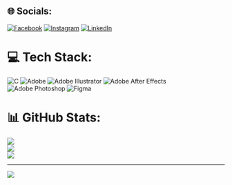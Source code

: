
## 🌐 Socials:
[![Facebook](https://img.shields.io/badge/Facebook-%231877F2.svg?logo=Facebook&logoColor=white)](https://facebook.com/muhammadbahaa8) [![Instagram](https://img.shields.io/badge/Instagram-%23E4405F.svg?logo=Instagram&logoColor=white)](https://instagram.com/muhammadbahaa1) [![LinkedIn](https://img.shields.io/badge/LinkedIn-%230077B5.svg?logo=linkedin&logoColor=white)](https://linkedin.com/in/muhammad-bahaa) 

# 💻 Tech Stack:
![C](https://img.shields.io/badge/c-%2300599C.svg?style=flat&logo=c&logoColor=white) ![Adobe](https://img.shields.io/badge/adobe-%23FF0000.svg?style=flat&logo=adobe&logoColor=white) ![Adobe Illustrator](https://img.shields.io/badge/adobe%20illustrator-%23FF9A00.svg?style=flat&logo=adobe%20illustrator&logoColor=white) ![Adobe After Effects](https://img.shields.io/badge/Adobe%20After%20Effects-9999FF.svg?style=flat&logo=Adobe%20After%20Effects&logoColor=white) ![Adobe Photoshop](https://img.shields.io/badge/adobe%20photoshop-%2331A8FF.svg?style=flat&logo=adobe%20photoshop&logoColor=white) ![Figma](https://img.shields.io/badge/figma-%23F24E1E.svg?style=flat&logo=figma&logoColor=white)
# 📊 GitHub Stats:
![](https://github-readme-stats.vercel.app/api?username=MuhammadBahaa1&theme=dark&hide_border=true&include_all_commits=true&count_private=false)<br/>
![](https://github-readme-streak-stats.herokuapp.com/?user=MuhammadBahaa1&theme=dark&hide_border=true)<br/>
![](https://github-readme-stats.vercel.app/api/top-langs/?username=MuhammadBahaa1&theme=dark&hide_border=true&include_all_commits=true&count_private=false&layout=compact)

---
[![](https://visitcount.itsvg.in/api?id=MuhammadBahaa1&icon=0&color=0)](https://visitcount.itsvg.in)

<!-- Proudly created with GPRM ( https://gprm.itsvg.in ) -->
